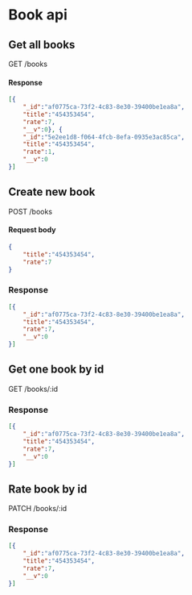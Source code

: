 # Book api

## Get all books

GET /books

#### Response
```json
[{
    "_id":"af0775ca-73f2-4c83-8e30-39400be1ea8a",
    "title":"454353454",
    "rate":7,
    "__v":0}, {
    "_id":"5e2ee1d8-f064-4fcb-8efa-0935e3ac85ca",
    "title":"454353454",
    "rate":1,
    "__v":0
}]
```
## Create new book

POST /books

#### Request body
```json
{
    "title":"454353454",
    "rate":7
}
```

### Response
```json
[{
    "_id":"af0775ca-73f2-4c83-8e30-39400be1ea8a",
    "title":"454353454",
    "rate":7,
    "__v":0
}]
```
## Get one book by id

GET /books/:id

### Response
```json
[{
    "_id":"af0775ca-73f2-4c83-8e30-39400be1ea8a",
    "title":"454353454",
    "rate":7,
    "__v":0
}]
```

## Rate book by id

PATCH /books/:id

### Response
```json
[{
    "_id":"af0775ca-73f2-4c83-8e30-39400be1ea8a",
    "title":"454353454",
    "rate":7,
    "__v":0
}]
```